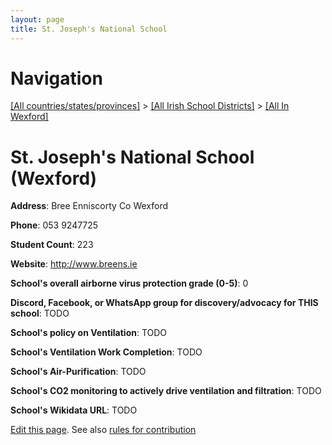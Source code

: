 ```yaml
---
layout: page
title: St. Joseph's National School
---
```

# Navigation

[[All countries/states/provinces]](../../..) > [[All Irish School Districts]](../..) > [[All In Wexford]](..)

# St. Joseph's National School (Wexford)

**Address**: Bree Enniscorty Co Wexford

**Phone**: 053 9247725

**Student Count**: 223

**Website**: <http://www.breens.ie>

**School's overall airborne virus protection grade (0-5)**: 0

**Discord, Facebook, or WhatsApp group for discovery/advocacy for THIS school**: TODO

**School's policy on Ventilation**: TODO

**School's Ventilation Work Completion**: TODO

**School's Air-Purification**: TODO

**School's CO2 monitoring to actively drive ventilation and filtration**: TODO

**School's Wikidata URL**: TODO


[Edit this page](https://github.com/ventilate-schools/Ireland/edit/main/./Wexford/St._Joseph's_National_School.md). See also [rules for contribution](../../../contribution-rules/)